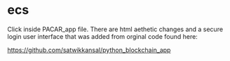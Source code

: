 # ecs
Click inside PACAR_app file.
There are html aethetic changes and a secure login user interface that was added from orginal code found here:

https://github.com/satwikkansal/python_blockchain_app

